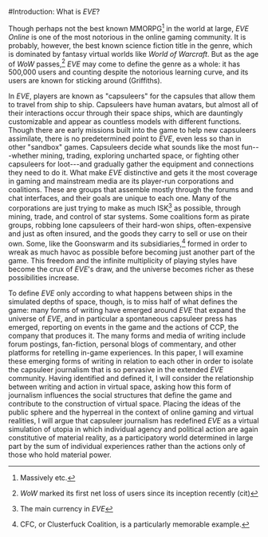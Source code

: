 #Introduction: What is *EVE*?

Though perhaps not the best known MMORPG[^a] in the world at large, *EVE Online* is one of the most notorious in the online gaming community. It is probably, however, the best known science fiction title in the genre, which is dominated by fantasy virtual worlds like *World of Warcraft*. But as the age of *WoW* passes,[^b] *EVE* may come to define the genre as a whole: it has 500,000 users and counting despite the notorious learning curve, and its users are known for sticking around (Griffiths).

In *EVE*, players are known as "capsuleers" for the capsules that allow them to travel from ship to ship. Capsuleers have human avatars, but almost all of their interactions occur through their space ships, which are dauntingly customizable and appear as countless models with different functions. Though there are early missions built into the game to help new capsuleers assimilate, there is no predetermined point to *EVE*, even less so than in other "sandbox" games. Capsuleers decide what sounds like the most fun---whether mining, trading, exploring uncharted space, or fighting other capsuleers for loot---and gradually gather the equipment and connections they need to do it. What make *EVE* distinctive and gets it the most coverage in gaming and mainstream media are its player-run corporations and coalitions. These are groups that assemble mostly through the forums and chat interfaces, and their goals are unique to each one. Many of the corporations are just trying to make as much ISK[^c] as possible, through mining, trade, and control of star systems. Some coalitions form as pirate groups, robbing lone capsuleers of their hard-won ships, often-expensive and just as often insured, and the goods they carry to sell or use on their own. Some, like the Goonswarm and its subsidiaries,[^d] formed in order to wreak as much havoc as possible before becoming just another part of the game. This freedom and the infinite multiplicity of playing styles have become the crux of *EVE*'s draw, and the universe becomes richer as these possibilities increase.

To define *EVE* only according to what happens between ships in the simulated depths of space, though, is to miss half of what defines the game: many forms of writing have emerged around *EVE* that expand the universe of *EVE*, and in particular a spontaneous capsuleer press has emerged, reporting on events in the game and the actions of CCP, the company that produces it. The many forms and media of writing include forum postings, fan-fiction, personal blogs of commentary, and other platforms for retelling in-game experiences. In this paper, I will examine these emerging forms of writing in relation to each other in order to isolate the capsuleer journalism that is so pervasive in the extended *EVE* community. Having identified and defined it, I will consider the relationship between writing and action in virtual space, asking how this form of journalism influences the social structures that define the game and contribute to the construction of virtual space. Placing the ideas of the public sphere and the hyperreal in the context of online gaming and virtual realities, I will argue that capsuleer journalism has redefined *EVE* as a virtual simulation of utopia in which individual agency and political action are again constitutive of material reality, as a participatory world determined in large part by the sum of individual experiences rather than the actions only of those who hold material power.

[^a]: Massively etc.

[^b]: *WoW* marked its first net loss of users since its inception recently (cit)

[^c]: The main currency in *EVE*

[^d]: CFC, or Clusterfuck Coalition, is a particularly memorable example.